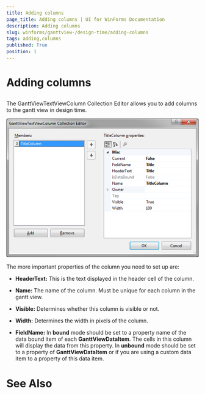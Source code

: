 ```yaml
---
title: Adding columns
page_title: Adding columns | UI for WinForms Documentation
description: Adding columns
slug: winforms/ganttview-/design-time/adding-columns
tags: adding,columns
published: True
position: 1
---
```


# Adding columns
 

## 

The GanttViewTextViewColumn Collection Editor allows you to add columns to the gantt view in design time.
        
![ganttview-designtime-adding-columns 001](images/ganttview-designtime-adding-columns001.png)

The more important properties of the column you need to set up are:

* __HeaderText:__ This is the text displayed in the header cell of the column.
            

* __Name:__ The name of the column. Must be unique for each column in the gantt view.
            

* __Visible:__ Determines whether this column is visible or not.
            

* __Width:__ Determines the width in pixels of the column.
            

* __FieldName:__ In __bound__ mode should be set to a property name of the data bound item of each __GanttViewDataItem__. The cells in this column will display the data from this property. In __unbound__ mode should be set to a property of __GanttViewDataItem__ or if you are using a custom data item to a property of this data item.
             
# See Also
